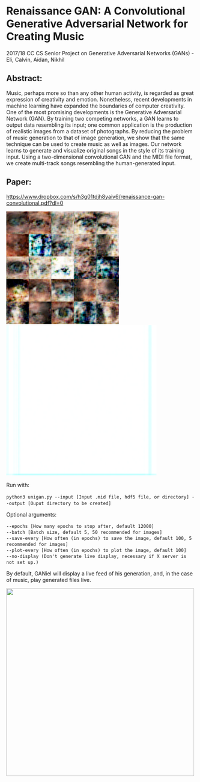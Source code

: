 # Renaissance GAN: A Convolutional Generative Adversarial Network for Creating Music
2017/18 CC CS Senior Project on Generative Adversarial Networks (GANs) - Eli, Calvin, Aidan, Nikhil

## Abstract:
Music, perhaps more so than any other human activity,
is regarded as great expression of creativity and emotion.
Nonetheless, recent developments in machine learning have
expanded the boundaries of computer creativity. One of the
most promising developments is the Generative Adversarial
Network (GAN). By training two competing networks, a
GAN learns to output data resembling its input; one common
application is the production of realistic images from a dataset
of photographs. By reducing the problem of music generation
to that of image generation, we show that the same technique
can be used to create music as well as images. Our network
learns to generate and visualize original songs in the style
of its training input. Using a two-dimensional convolutional
GAN and the MIDI file format, we create multi-track songs
resembling the human-generated input.

## Paper:
https://www.dropbox.com/s/h3g01tdjh8yaiv6/renaissance-gan-convolutional.pdf?dl=0

<img src="examples/eyes.png" width="300" height = "300">
<img src="examples/song.gif" width="400" height = "400">

Run with:

```python3 unigan.py --input [Input .mid file, hdf5 file, or directory] --output [Ouput directory to be created]```

Optional arguments:

```
--epochs [How many epochs to stop after, default 12000] 
--batch [Batch size, default 5, 50 recommended for images]
--save-every [How often (in epochs) to save the image, default 100, 5 recommended for images]
--plot-every [How often (in epochs) to plot the image, default 100]
--no-display (Don't generate live display, necessary if X server is not set up.)

```

By default, GANiel will display a live feed of his generation, and, in the case of music, play generated files live.

<img src="examples/gwbush.gif" width="500" height = "500">
